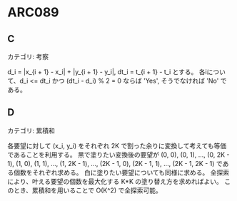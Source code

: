 # ARC089

## C
カテゴリ: 考察

d_i = |x_{i + 1} - x_i| + |y_{i + 1} - y_i|, dt_i = t_{i + 1} - t_i とする。
各iについて、d_i <= dt_i かつ (dt_i - d_i) % 2 = 0 ならば 'Yes',
そうでなければ 'No' である。

## D
カテゴリ: 累積和

各要望に対して (x_i, y_i) をそれぞれ 2K で割った余りに変換して考えても等価であることを利用する。
黒で塗りたい変換後の要望が (0, 0), (0, 1), ..., (0, 2K - 1), (1, 0), (1, 1), ..., (1, 2K - 1),
..., (2K - 1, 0), (2K - 1, 1), ..., (2K - 1, 2K - 1) である個数をそれぞれ求める。
白に塗りたい要望についても同様に求める。
全探索により、叶える要望の個数を最大化する K*K の塗り替え方を求めればよい。
このとき、累積和を用いることで O(K^2) で全探索可能。



